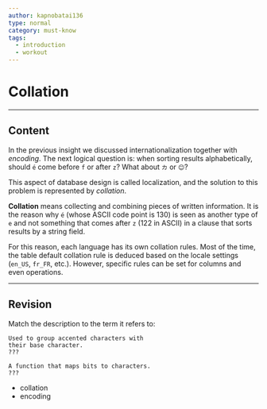 ```yaml
---
author: kapnobatai136
type: normal
category: must-know
tags:
  - introduction
  - workout
---
```


# Collation


---

## Content

In the previous insight we discussed internationalization together with *encoding*. The next logical question is: when sorting results alphabetically, should `é` come before `f` or after `z`? What about `カ` or `😊`?

This aspect of database design is called localization, and the solution to this problem is represented by *collation*.

**Collation** means collecting and combining pieces of written information. It is the reason why `é` (whose ASCII code point is 130) is seen as another type of `e` and not something that comes after `z` (122 in ASCII) in a clause that sorts results by a string field.

For this reason, each language has its own collation rules. Most of the time, the table default collation rule is deduced based on the locale settings (`en_US`, `fr_FR`, etc.). However, specific rules can be set for columns and even operations.


---

## Revision

Match the description to the term it refers to:

```plain-text
Used to group accented characters with
their base character.
???

A function that maps bits to characters.
???
```

- collation
- encoding
